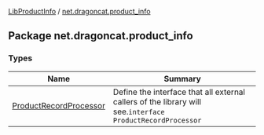 [LibProductInfo](../index.md) / [net.dragoncat.product_info](./index.md)

## Package net.dragoncat.product_info

### Types

| Name | Summary |
|---|---|
| [ProductRecordProcessor](-product-record-processor/index.md) | Define the interface that all external callers of the library will see.`interface ProductRecordProcessor` |
